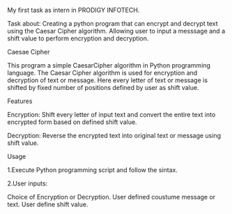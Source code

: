 My first task as intern in PRODIGY INFOTECH.

Task about: Creating a python program that can encrypt and decrypt text using the Caesar Cipher algorithm. Allowing user to input a messsage and a shift value to perform encryption and decryption.

Caesae Cipher

This program a simple CaesarCipher algorithm in Python programming language. The Caesar Cipher algorithm is used for encryption and decryption of text or message. Here every letter of text or message is shifted by fixed number of positions defined by user as shift value.

Features

Encryption: Shift every letter of input text and convert the entire text into encrypted form based on defined shift value.

Decryption: Reverse the encrypted text into original text or message using shift value.

Usage

1.Execute Python programming script and follow the sintax.

2.User inputs:

Choice of Encryption or Decryption.
User defined coustume message or text.
User define shift value.
